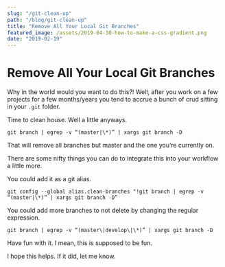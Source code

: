 ```yaml
---
slug: "/git-clean-up"
path: "/blog/git-clean-up"
title: "Remove All Your Local Git Branches"
featured_image: /assets/2019-04-30-how-to-make-a-css-gradient.png
date: "2019-02-19"
---
```


# Remove All Your Local Git Branches

Why in the world would you want to do this?! Well, after you work on a few projects for a few months/years you tend to accrue a bunch of crud sitting in your `.git` folder.

Time to clean house. Well a little anyways.

```shell
git branch | egrep -v “(master|\*)” | xargs git branch -D
````

That will remove all branches but master and the one you’re currently on.

There are some nifty things you can do to integrate this into your workflow a little more. 

You could add it as a git alias.

```shell
git config --global alias.clean-branches "!git branch | egrep -v “(master|\*)” | xargs git branch -D”
```

You could add more branches to not delete by changing the regular expression.

```shell
git branch | egrep -v “(master\|develop\|\*)” | xargs git branch -D
```

Have fun with it. I mean, this is supposed to be fun.

I hope this helps. If it did, let me know.